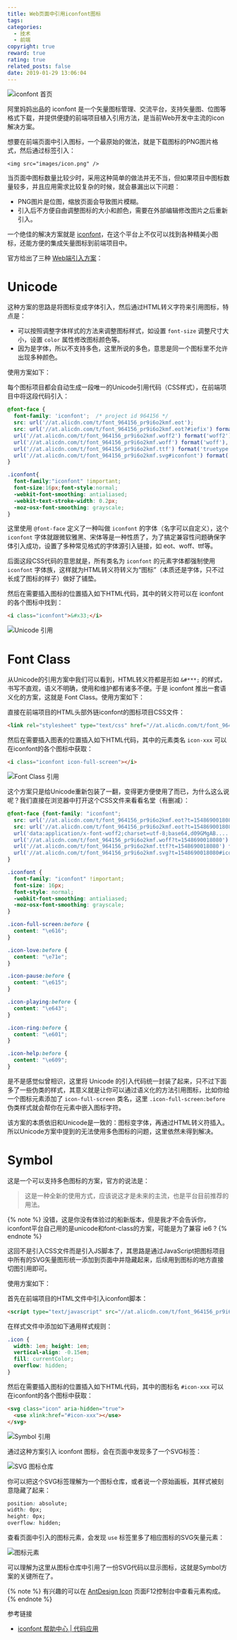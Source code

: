 ```yaml
---
title: Web页面中引用iconfont图标
tags:
categories:
  - 技术
  - 前端
copyright: true
reward: true
rating: true
related_posts: false
date: 2019-01-29 13:06:04
---
```


![iconfont 首页](http://yearito-1256884783.image.myqcloud.com/thumbnails/iconfont.png!thumbnail "iconfont 首页")

阿里妈妈出品的 iconfont 是一个矢量图标管理、交流平台，支持矢量图、位图等格式下载，并提供便捷的前端项目植入引用方法，是当前Web开发中主流的icon解决方案。

<!-- more -->

想要在前端页面中引入图标，一个最原始的做法，就是下载图标的PNG图片格式，然后通过标签引入：

```
<img src="images/icon.png" />
```

当页面中图标数量比较少时，采用这种简单的做法并无不当，但如果项目中图标数量较多，并且应用需求比较复杂的时候，就会暴漏出以下问题：

- PNG图片是位图，缩放页面会导致图片模糊。
- 引入后不方便自由调整图标的大小和颜色，需要在外部编辑修改图片之后重新引入。

一个绝佳的解决方案就是 [iconfont](https://www.iconfont.cn/)，在这个平台上不仅可以找到各种精美小图标，还能方便的集成矢量图标到前端项目中。

官方给出了三种 [Web端引入方案](https://www.iconfont.cn/help/detail?helptype=code)：

# Unicode

这种方案的思路是将图标变成字体引入，然后通过HTML转义字符来引用图标，特点是：

- 可以按照调整字体样式的方法来调整图标样式，如设置 `font-size` 调整尺寸大小，设置 `color` 属性修改图标颜色等。
- 因为是字体，所以不支持多色，这里所说的多色，意思是同一个图标里不允许出现多种颜色。

使用方案如下：

每个图标项目都会自动生成一段唯一的Unicode引用代码（CSS样式），在前端项目中将这段代码引入：

``` css
@font-face {
  font-family: 'iconfont';  /* project id 964156 */
  src: url('//at.alicdn.com/t/font_964156_pr9i6o2kmf.eot');
  src: url('//at.alicdn.com/t/font_964156_pr9i6o2kmf.eot?#iefix') format('embedded-opentype'),
  url('//at.alicdn.com/t/font_964156_pr9i6o2kmf.woff2') format('woff2'),
  url('//at.alicdn.com/t/font_964156_pr9i6o2kmf.woff') format('woff'),
  url('//at.alicdn.com/t/font_964156_pr9i6o2kmf.ttf') format('truetype'),
  url('//at.alicdn.com/t/font_964156_pr9i6o2kmf.svg#iconfont') format('svg');
}

.iconfont{
  font-family:"iconfont" !important;
  font-size:16px;font-style:normal;
  -webkit-font-smoothing: antialiased;
  -webkit-text-stroke-width: 0.2px;
  -moz-osx-font-smoothing: grayscale;
}
```

这里使用 `@font-face` 定义了一种叫做 `iconfont` 的字体（名字可以自定义），这个 `iconfont` 字体就跟微软雅黑、宋体等是一种性质了，为了搞定兼容性问题确保字体引入成功，设置了多种常见格式的字体源引入链接，如 eot、woff、ttf等。

后面这段CSS代码的意思就是，所有类名为 `iconfont` 的元素字体都强制使用 `iconfont` 字体族，这样就为HTML转义符转义为“图标”（本质还是字体，只不过长成了图标的样子）做好了铺垫。

然后在需要插入图标的位置插入如下HTML代码，其中的转义符可以在 iconfont 的各个图标中找到：

``` html
<i class="iconfont">&#x33;</i>
```

![Unicode 引用](http://yearito-1256884783.image.myqcloud.com/using-iconfont-in-webpage/unicode.png "Unicode 引用")

# Font Class

从Unicode的引用方案中我们可以看到，HTML转义符都是形如 `&#***;` 的样式，书写不直观，语义不明确，使用和维护都有诸多不便。于是 iconfont 推出一套语义化的方案，这就是 Font Class。使用方案如下：

直接在前端项目的HTML头部外链iconfont的图标项目CSS文件：

``` html
<link rel="stylesheet" type="text/css" href="//at.alicdn.com/t/font_964156_pr9i6o2kmf.css">
```

然后在需要插入图表的位置插入如下HTML代码，其中的元素类名 `icon-xxx` 可以在iconfont的各个图标中获取：

``` html
<i class="iconfont icon-full-screen"></i>
```

![Font Class 引用](http://yearito-1256884783.image.myqcloud.com/using-iconfont-in-webpage/font-class.png "Font Class 引用")

这个方案只是给Unicode重新包装了一翻，变得更方便使用了而已，为什么这么说呢？我们直接在浏览器中打开这个CSS文件来看看名堂（有删减）：

``` css http://at.alicdn.com/t/font_964156_pr9i6o2kmf.css
@font-face {font-family: "iconfont";
  src: url('//at.alicdn.com/t/font_964156_pr9i6o2kmf.eot?t=1548690018080'); /* IE9 */
  src: url('//at.alicdn.com/t/font_964156_pr9i6o2kmf.eot?t=1548690018080#iefix') format('embedded-opentype'), /* IE6-IE8 */
  url('data:application/x-font-woff2;charset=utf-8;base64,d09GMgAB......TB+KD1yrAQAAAA==') format('woff2'),
  url('//at.alicdn.com/t/font_964156_pr9i6o2kmf.woff?t=1548690018080') format('woff'),
  url('//at.alicdn.com/t/font_964156_pr9i6o2kmf.ttf?t=1548690018080') format('truetype'), /* chrome, firefox, opera, Safari, Android, iOS 4.2+ */
  url('//at.alicdn.com/t/font_964156_pr9i6o2kmf.svg?t=1548690018080#iconfont') format('svg'); /* iOS 4.1- */
}

.iconfont {
  font-family: "iconfont" !important;
  font-size: 16px;
  font-style: normal;
  -webkit-font-smoothing: antialiased;
  -moz-osx-font-smoothing: grayscale;
}

.icon-full-screen:before {
  content: "\e616";
}

.icon-love:before {
  content: "\e71e";
}

.icon-pause:before {
  content: "\e615";
}

.icon-playing:before {
  content: "\e643";
}

.icon-ring:before {
  content: "\e601";
}

.icon-help:before {
  content: "\e609";
}

```

是不是感觉似曾相识，这里将 Unicode 的引入代码统一封装了起来，只不过下面多了一些伪类的样式，其意义就是让你可以通过语义化的方法引用图标，比如你给一个图标元素添加了 `icon-full-screen` 类名，这里 `.icon-full-screen:before` 伪类样式就会帮你在元素中嵌入图标字符。

该方案的本质依旧和Unicode是一致的：图标变字体，再通过HTML转义符插入。所以Unicode方案中提到的无法使用多色图标的问题，这里依然未得到解决。

# Symbol

这是一个可以支持多色图标的方案，官方的说法是：

> 这是一种全新的使用方式，应该说这才是未来的主流，也是平台目前推荐的用法。

{% note %}
没错，这是你没有体验过的船新版本，但是我才不会告诉你，iconfont平台自己用的是unicode和font-class的方案，可能是为了兼容 ie6 ?
{% endnote %}

这回不是引入CSS文件而是引入JS脚本了，其思路是通过JavaScript把图标项目中所有的SVG矢量图形统一添加到页面中并隐藏起来，后续用到图标的地方直接切图引用即可。

使用方案如下：

首先在前端项目的HTML文件中引入iconfont脚本：

``` html
<script type="text/javascript" src="//at.alicdn.com/t/font_964156_pr9i6o2kmf.js"></script>
```

在样式文件中添加如下通用样式规则：

``` css
.icon {
  width: 1em; height: 1em;
  vertical-align: -0.15em;
  fill: currentColor;
  overflow: hidden;
}
```

然后在需要插入图标的位置插入如下HTML代码，其中的图标名 `#icon-xxx` 可以在iconfont的各个图标中获取：

``` html
<svg class="icon" aria-hidden="true">
  <use xlink:href="#icon-xxx"></use>
</svg>
```

![Symbol 引用](http://yearito-1256884783.image.myqcloud.com/using-iconfont-in-webpage/symbol.png "Symbol 引用")

通过这种方案引入 iconfont 图标，会在页面中发现多了一个SVG标签：

![SVG 图标仓库](http://yearito-1256884783.image.myqcloud.com/using-iconfont-in-webpage/svg-palette.png "SVG 图标仓库")

你可以把这个SVG标签理解为一个图标仓库，或者说一个原始画板，其样式被刻意隐藏了起来：

``` css
position: absolute;
width: 0px;
height: 0px;
overflow: hidden;
```

查看页面中引入的图标元素，会发现 `use` 标签里多了相应图标的SVG矢量元素：

![图标元素](http://yearito-1256884783.image.myqcloud.com/using-iconfont-in-webpage/quote-icon.png "图标元素")

可以理解为这里从图标仓库中引用了一份SVG代码以显示图标，这就是Symbol方案的关键所在了。

{% note %}
有兴趣的可以在 [AntDesign Icon](https://ant.design/components/icon/) 页面F12控制台中查看元素构成。
{% endnote %}



<div class="reference-linking">参考链接</div>

- [iconfont 帮助中心 | 代码应用](https://www.iconfont.cn/help/detail?helptype=code)
